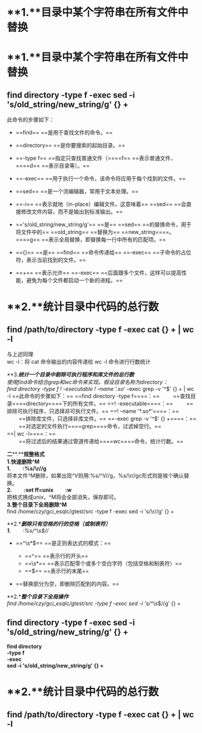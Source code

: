 # **1.****目录中某个字符串在所有文件中替换**

# **1.****目录中某个字符串在所有文件中替换**

## find directory -type f -exec sed -i 's/old_string/new_string/g' {} +

此命令的步骤如下：

- ==find== ==是用于查找文件的命令。==
- ==directory== ==是你要搜索的起始目录。==

- ==-type f== ==指定只查找普通文件（====f== ==表示普通文件，====d== ==表示目录等）。==

- ==-exec== ==用于执行一个命令，该命令将应用于每个找到的文件。==

- ==sed== ==是一个流编辑器，常用于文本处理。==
- ==-i== ==表示就地（in-place）编辑文件。这意味着== ==sed== ==会直接修改文件内容，而不是输出到标准输出。==
- =='s/old_string/new_string/g'== ==是== ==sed== ==的替换命令，用于将文件中的== ==old_string== ==替换为== ==new_string====。====g== ==表示全局替换，即替换每一行中所有的匹配项。==
- =={}== ==是== ==find== ==命令传递给== ==-exec== ==子命令的占位符，表示当前找到的文件。==
- ==+== ==表示允许== ==-exec== ==后面跟多个文件，这样可以提高性能，避免为每个文件都启动一个新的进程。==
    
# **2.****统计目录中代码的总行数**

## find /path/to/directory -type f -exec cat {} + | wc -l

与上述同理  
wc -l：将 cat 命令输出的内容传递给 wc -l 命令进行行数统计
   

**3.****统计一个目录中剔除可执行程序和库文件的总行数**  
使用find命令结合grep和wc命令来实现。假设目录名称为directory：  
find directory -type f ! -executable ! -name '*.so*' -exec grep -v '^$' {} + | wc -l  
==此命令的步骤如下：==  
==find directory -type f====：==  
        ==查找目录====directory====下的所有文件。==  
==! -executable====：==  
        ==排除可执行程序，只选择非可执行文件。==  
==! -name '*.so*'====：==  
        ==排除库文件，只选择非库文件。==  
==-exec grep -v '^$' {} +====：==  
        ==对选定的文件执行====grep====命令，过滤掉空行。==  
==| wc -l====：==  
        ==将过滤后的结果通过管道传递给====wc====命令，统计行数。==
   

**二****.****规整格式**  
**1.****快速删除****^M**  
**1.**        **:%s/\r//g**  
将本文件^M删除，如果出现^V则用:%s/^V//g，%s/\r//gc形式则是挨个确认替换。  
**2.**        **:set ff=unix**        **:w**  
把格式换成unix，^M将会全部消失，保存即可。  
**3.****整个目录下全局删除****^M**  
find /home/czy/gci_esqlc/gtest/src -type f -exec sed -i 's/\r//g' {} +
 
**2.****删除只有空格的行的空格（或制表符）**  
**1.**        **:%s/^\s*$//**

- ==^\s*$== ==是正则表达式的模式：==
    
    - ==^== ==表示行的开头==
    - ==\s*== ==表示匹配零个或多个空白字符（包括空格和制表符）==
    - ==$== ==表示行的末尾==
- ==替换部分为空，即删除匹配到的内容。==

**2.****整个目录下全局操作**  
find /home/czy/gci_esqlc/gtest/src -type f -exec sed -i 's/^\s*$//g' {} +

## find directory -type f -exec sed -i 's/old_string/new_string/g' {} +

**find directory**  
**-type f**  
**-exec**  
**sed -i 's/old_string/new_string/g' {} +**
    
# **2.****统计目录中代码的总行数**

## find /path/to/directory -type f -exec cat {} + | wc -l